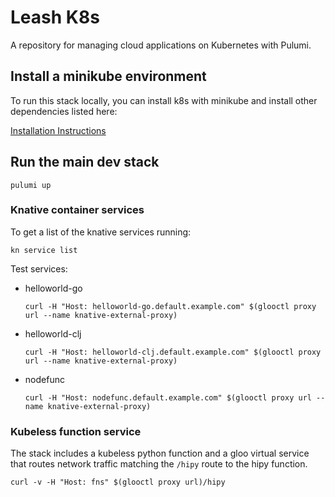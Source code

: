# Leash K8s

A repository for managing cloud applications on Kubernetes with
Pulumi.

## Install a minikube environment

To run this stack locally, you can install k8s with minikube and
install other dependencies listed here:

[Installation Instructions](docs/minikube.md)

## Run the main dev stack

`pulumi up`

### Knative container services

To get a list of the knative services running:

`kn service list`

Test services:
  - helloworld-go
    ```
    curl -H "Host: helloworld-go.default.example.com" $(glooctl proxy url --name knative-external-proxy)
    ```
  - helloworld-clj
    ```
    curl -H "Host: helloworld-clj.default.example.com" $(glooctl proxy url --name knative-external-proxy)
    ```
  - nodefunc
    ```
    curl -H "Host: nodefunc.default.example.com" $(glooctl proxy url --name knative-external-proxy)
    ```

### Kubeless function service

The stack includes a kubeless python function and a gloo virtual service that routes network traffic matching the `/hipy` route to the hipy function.

```
curl -v -H "Host: fns" $(glooctl proxy url)/hipy
```
